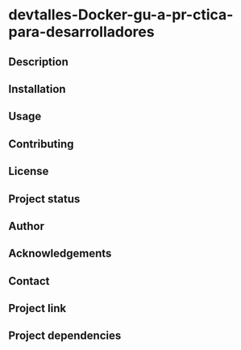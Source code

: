 # devtalles-Docker-gu-a-pr-ctica-para-desarrolladores

## Description

## Installation

## Usage

## Contributing

## License

## Project status

## Author

## Acknowledgements

## Contact

## Project link

## Project dependencies

